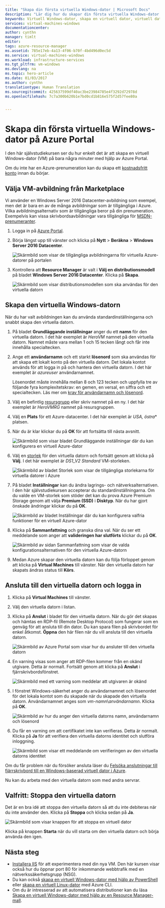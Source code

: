 ```yaml
---
title: "Skapa din första virtuella Windows-dator | Microsoft Docs"
description: "Lär dig hur du skapar din första virtuella Windows-dator med hjälp av Azure Portal."
keywords: Virtuell Windows-dator, skapa en virtuell dator, virtuell dator, konfigurera en virtuell dator
services: virtual-machines-windows
documentationcenter: 
author: cynthn
manager: timlt
editor: 
tags: azure-resource-manager
ms.assetid: 785e17eb-4a13-4f06-b70f-4bd496d0ec5d
ms.service: virtual-machines-windows
ms.workload: infrastructure-services
ms.tgt_pltfrm: vm-windows
ms.devlang: na
ms.topic: hero-article
ms.date: 01/03/2017
ms.author: cynthn
translationtype: Human Translation
ms.sourcegitcommit: 425637599df40ac3be23984785e4f3292d72978d
ms.openlocfilehash: 7c7a300b620b1e7bd0cd1b816e575f2d57fee80a


---
```

# <a name="create-your-first-windows-virtual-machine-in-the-azure-portal"></a>Skapa din första virtuella Windows-dator på Azure Portal
I den här självstudiekursen ser du hur enkelt det är att skapa en virtuell Windows-dator (VM) på bara några minuter med hjälp av Azure Portal.  

Om du inte har en Azure-prenumeration kan du skapa ett [kostnadsfritt konto](https://azure.microsoft.com/free/) innan du börjar.

## <a name="choose-the-vm-image-from-the-marketplace"></a>Välja VM-avbildning från Marketplace
Vi använder en Windows Server 2016 Datacenter-avbildning som exempel, men det är bara en av de många avbildningar som är tillgängliga i Azure. Vilka avbildningsalternativ som är tillgängliga beror på din prenumeration. Exempelvis kan vissa skrivbordsavbildningar vara tillgängliga för [MSDN-prenumeranter](https://azure.microsoft.com/pricing/member-offers/msdn-benefits-details/?WT.mc_id=A261C142F).

1. Logga in på [Azure Portal](https://portal.azure.com).
2. Börja längst upp till vänster och klicka på **Nytt** > **Beräkna** > **Windows Server 2016 Datacenter**.
   
    ![Skärmbild som visar de tillgängliga avbildningarna för virtuella Azure-datorer på portalen](./media/virtual-machines-windows-hero-tutorial/marketplace-new.png)
3. Kontrollera att **Resource Manager** är valt i **Välj en distributionsmodell** på bladet **Windows Server 2016 Datacenter**. Klicka på **Skapa**.
   
    ![Skärmbild som visar distributionsmodellen som ska användas för den virtuella datorn](./media/virtual-machines-windows-hero-tutorial/deployment-model.png)

## <a name="create-the-windows-virtual-machine"></a>Skapa den virtuella Windows-datorn
När du har valt avbildningen kan du använda standardinställningarna och snabbt skapa den virtuella datorn.

1. På bladet **Grundläggande inställningar** anger du ett **namn** för den virtuella datorn. I det här exemplet är *HeroVM* namnet på den virtuella datorn. Namnet måste vara mellan 1 och 15 tecken långt och får inte innehålla specialtecken.
2. Ange ett **användarnamn** och ett starkt **lösenord** som ska användas för att skapa ett lokalt konto på den virtuella datorn. Det lokala kontot används för att logga in på och hantera den virtuella datorn. I det här exemplet är *azureuser* användarnamnet.
   
    Lösenordet måste innehålla mellan 8 och 123 tecken och uppfylla tre av följande fyra komplexitetskrav: en gemen, en versal, en siffra och ett specialtecken. Läs mer om [krav för användarnamn och lösenord](virtual-machines-windows-faq.md#what-are-the-username-requirements-when-creating-a-vm).

3. Välj en befintlig [resursgrupp](../azure-resource-manager/resource-group-overview.md#resource-groups) eller skriv namnet på en ny. I det här exemplet är *HeroVMRG* namnet på resursgruppen.

4. Välj en **Plats** för ett Azure-datacenter. I det här exemplet är *USA, östra** platsen. 

4. När du är klar klickar du på **OK** för att fortsätta till nästa avsnitt. 
   
    ![Skärmbild som visar bladet Grundläggande inställningar där du kan konfigurera en virtuell Azure-dator](./media/virtual-machines-windows-hero-tutorial/basics-blade.png)
5. Välj en [storlek](virtual-machines-windows-sizes.md?toc=%2fazure%2fvirtual-machines%2fwindows%2ftoc.json) för den virtuella datorn och fortsätt genom att klicka på **Välj**. I det här exemplet är *DS1_V2 Standard* VM-storleken.
   
    ![Skärmbild av bladet Storlek som visar de tillgängliga storlekarna för virtuella datorer i Azure](./media/virtual-machines-windows-hero-tutorial/size-blade.png)
6. På bladet **Inställningar** kan du ändra lagrings- och nätverksalternativen. I den här självstudiekursen accepterar du standardinställningarna. Om du valde en VM-storlek som stöder det kan du prova Azure Premium Storage genom att välja **Premium (SSD)** i **Disktyp**. När du har gjort önskade ändringar klickar du på **OK**.
   
    ![Skärmbild av bladet Inställningar där du kan konfigurera valfria funktioner för en virtuell Azure-dator](./media/virtual-machines-windows-hero-tutorial/settings-blade.png)
7. Klicka på **Sammanfattning** och granska dina val. När du ser ett meddelande som anger att **valideringen har slutförts** klickar du på **OK**.
   
    ![Skärmbild av sidan Sammanfattning som visar de valda konfigurationsalternativen för den virtuella Azure-datorn](./media/virtual-machines-windows-hero-tutorial/summary-blade.png)
8. Medan Azure skapar den virtuella datorn kan du följa förloppet genom att klicka på **Virtual Machines** till vänster. När den virtuella datorn har skapats ändras status till **Körs**.

## <a name="connect-to-the-virtual-machine-and-sign-on"></a>Ansluta till den virtuella datorn och logga in
1. Klicka på **Virtual Machines** till vänster.
2. Välj den virtuella datorn i listan.
3. Klicka på **Anslut** i bladet för den virtuella datorn. När du gör det skapas och hämtas en RDP-fil (Remote Desktop Protocol) som fungerar som en genväg för att ansluta till din dator. Du kan spara filen på skrivbordet för enkel åtkomst. **Öppna** den här filen när du vill ansluta till den virtuella datorn.
   
    ![Skärmbild av Azure Portal som visar hur du ansluter till den virtuella datorn](./media/virtual-machines-windows-hero-tutorial/connect.png)
4. En varning visas som anger att RDP-filen kommer från en okänd utgivare. Detta är normalt. Fortsätt genom att klicka på **Anslut** i fjärrskrivbordsfönstret.
   
    ![Skärmbild med ett varning som meddelar att utgivaren är okänd](./media/virtual-machines-windows-hero-tutorial/rdp-warn.png)
5. I fönstret Windows-säkerhet anger du användarnamnet och lösenordet för det lokala kontot som du skapade när du skapade den virtuella datorn. Användarnamnet anges som *vm-namn*&#92;*användarnamn*. Klicka på **OK**.
   
    ![Skärmbild av hur du anger den virtuella datorns namn, användarnamn och lösenord](./media/virtual-machines-windows-hero-tutorial/credentials.png)
6. Du får en varning om att certifikatet inte kan verifieras. Detta är normalt. Klicka på **Ja** för att verifiera den virtuella datorns identitet och slutföra inloggning.
   
   ![Skärmbild som visar ett meddelande om verifieringen av den virtuella datorns identitet](./media/virtual-machines-windows-hero-tutorial/cert-warning.png)

Om du får problem när du försöker ansluta läser du [Felsöka anslutningar till fjärrskrivbord till en Windows-baserad virtuell dator i Azure](virtual-machines-windows-troubleshoot-rdp-connection.md?toc=%2fazure%2fvirtual-machines%2fwindows%2ftoc.json).

Nu kan du arbeta med den virtuella datorn som med andra servrar.

## <a name="optional-stop-the-vm"></a>Valfritt: Stoppa den virtuella datorn
Det är en bra idé att stoppa den virtuella datorn så att du inte debiteras när du inte använder den. Klicka på **Stoppa** och klicka sedan på **Ja**.

![Skärmbild som visar knappen för att stoppa en virtuell dator](./media/virtual-machines-windows-hero-tutorial/stop-vm.png)

Klicka på knappen **Starta** när du vill starta om den virtuella datorn och börja använda den igen.

## <a name="next-steps"></a>Nästa steg
* [Installera IIS](virtual-machines-windows-hero-role.md?toc=%2fazure%2fvirtual-machines%2fwindows%2ftoc.json) för att experimentera med din nya VM. Den här kursen visar också hur du öppnar port 80 för inkommande webbtrafik med en nätverkssäkerhetsgrupp (NSG). 
* Du kan också [skapa en virtuell Windows-dator med hjälp av PowerShell](virtual-machines-windows-ps-create.md?toc=%2fazure%2fvirtual-machines%2fwindows%2ftoc.json) eller [skapa en virtuell Linux-dator](virtual-machines-linux-quick-create-cli.md?toc=%2fazure%2fvirtual-machines%2flinux%2ftoc.json) med Azure CLI.
* Om du är intresserad av att automatisera distributioner kan du läsa [Skapa en virtuell Windows-dator med hjälp av en Resource Manager-mall](virtual-machines-windows-ps-template.md?toc=%2fazure%2fvirtual-machines%2fwindows%2ftoc.json).




<!--HONumber=Feb17_HO3-->


